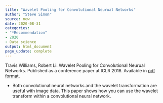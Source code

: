 ```yaml
---
title: "Wavelet Pooling for Convolutional Neurual Networks"
author: "Steve Simon"
source: new
date: 2020-08-31
categories:
- "*Recommendation"
- 2020
- Data science
output: html_document
page_update: complete
---
```


Travis Williams, Robert Li. Wavelet Pooling for Convolutional Neurual Networks. Published as a conference paper at ICLR 2018. Available in [pdf format](https://openreview.net/pdf/ca8156ee78d51d1d47cea8c49ffab3a6d818c7ea.pdf).

<!---More--->

+  Both convolutional neural networks and the wavelet transformation are useful with image data. This paper shows how you can use the wavelet transform within a convolutional neural network.
